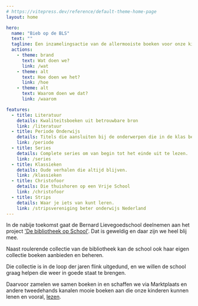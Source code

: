 ```yaml
---
# https://vitepress.dev/reference/default-theme-home-page
layout: home

hero:
  name: "Bieb op de BLS"
  text: ""
  tagline: Een inzamelingsactie van de allermooiste boeken voor onze kinderen
  actions:
    - theme: brand
      text: Wat doen we?
      link: /wat
    - theme: alt
      text: Hoe doen we het?
      link: /hoe
    - theme: alt
      text: Waarom doen we dat?
      link: /waarom

features:
  - title: Literatuur
    details: Kwaliteitsboeken uit betrouwbare bron
    link: /literatuur
  - title: Periode Onderwijs
    details: Titels die aansluiten bij de onderwerpen die in de klas besproken worden.
    link: /periode
  - title: Series
    details: Complete series om van begin tot het einde uit te lezen.
    link: /series
  - title: Klassieken
    details: Oude verhalen die altijd blijven.
    link: /klassieken
  - title: Christofoor
    details: Die thuishoren op een Vrije School
    link: /christofoor
  - title: Strips
    details: Waar je iets van kunt leren.
    link: /stripsvereniging beter onderwijs Nederland
---
```


<!--<iframe style="float: right;" width="560" height="315" src="https://www.youtube.com/embed/UEt4nWnzaOw?si=yvElkusD4Lso5ETB" title="YouTube video player" frameborder="0" allow="accelerometer; autoplay; clipboard-write; encrypted-media; gyroscope; picture-in-picture; web-share" referrerpolicy="strict-origin-when-cross-origin" allowfullscreen></iframe> -->

In de nabije toekomst gaat de Bernard Lievegoedschool deelnemen aan het project ['De bibliotheek op School'](https://www.debibliotheekopschool.nl/). Dat is geweldig en daar zijn we heel blij mee.

Naast roulerende collectie van de bibliotheek kan de school ook haar eigen collectie boeken aanbieden en beheren.

Die collectie is in de loop der jaren flink uitgedund, en we willen de school graag helpen die weer in goede staat te brengen. 

Daarvoor zamelen we samen boeken in en schaffen we via Marktplaats en andere tweedehands kanalen mooie boeken aan die onze kinderen kunnen lenen en vooral, [lezen](waarom).

